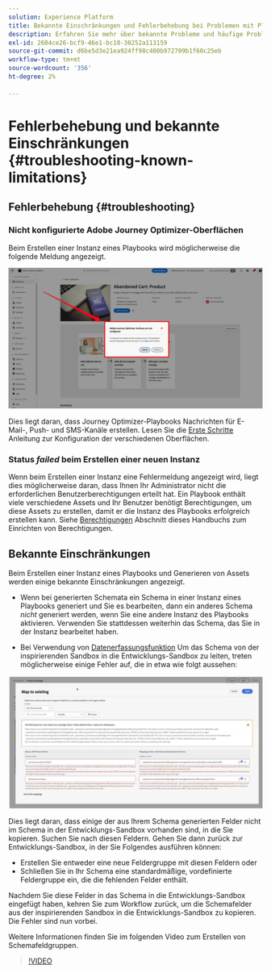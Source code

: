 ```yaml
---
solution: Experience Platform
title: Bekannte Einschränkungen und Fehlerbehebung bei Problemen mit Playbooks
description: Erfahren Sie mehr über bekannte Probleme und häufige Probleme mit Playbooks und wie Sie diese beheben können.
exl-id: 2604ce26-bcf9-46e1-bc10-30252a113159
source-git-commit: d6be5d3e21ea924ff98c400b972709b1f60c25eb
workflow-type: tm+mt
source-wordcount: '356'
ht-degree: 2%

---
```



# Fehlerbehebung und bekannte Einschränkungen {#troubleshooting-known-limitations}

## Fehlerbehebung {#troubleshooting}

### Nicht konfigurierte Adobe Journey Optimizer-Oberflächen

Beim Erstellen einer Instanz eines Playbooks wird möglicherweise die folgende Meldung angezeigt.

![Fehlerbehebung](/help/use-case-playbooks/assets/playbooks/troubleshooting/troubleshooting-ajo.png)

Dies liegt daran, dass Journey Optimizer-Playbooks Nachrichten für E-Mail-, Push- und SMS-Kanäle erstellen. Lesen Sie die [Erste Schritte](/help/use-case-playbooks/playbooks/get-started.md#configure-sandbox-and-channel-surfaces-in-journey-optimizer) Anleitung zur Konfiguration der verschiedenen Oberflächen.

### Status *failed* beim Erstellen einer neuen Instanz

Wenn beim Erstellen einer Instanz eine Fehlermeldung angezeigt wird, liegt dies möglicherweise daran, dass Ihnen Ihr Administrator nicht die erforderlichen Benutzerberechtigungen erteilt hat. Ein Playbook enthält viele verschiedene Assets und Ihr Benutzer benötigt Berechtigungen, um diese Assets zu erstellen, damit er die Instanz des Playbooks erfolgreich erstellen kann. Siehe [Berechtigungen](/help/use-case-playbooks/playbooks/get-started.md#grant-your-team-the-required-access-permissions) Abschnitt dieses Handbuchs zum Einrichten von Berechtigungen.

## Bekannte Einschränkungen

Beim Erstellen einer Instanz eines Playbooks und Generieren von Assets werden einige bekannte Einschränkungen angezeigt.

* Wenn bei generierten Schemata ein Schema in einer Instanz eines Playbooks generiert und Sie es bearbeiten, dann ein anderes Schema *nicht* generiert werden, wenn Sie eine andere Instanz des Playbooks aktivieren. Verwenden Sie stattdessen weiterhin das Schema, das Sie in der Instanz bearbeitet haben.

* Bei Verwendung von [Datenerfassungsfunktion](/help/use-case-playbooks/playbooks/data-awareness.md) Um das Schema von der inspirierenden Sandbox in die Entwicklungs-Sandbox zu leiten, treten möglicherweise einige Fehler auf, die in etwa wie folgt aussehen:

![schema-errors](/help/use-case-playbooks/assets/playbooks/troubleshooting/schema-errors.png)

Dies liegt daran, dass einige der aus Ihrem Schema generierten Felder nicht im Schema in der Entwicklungs-Sandbox vorhanden sind, in die Sie kopieren. Suchen Sie nach diesen Feldern. Gehen Sie dann zurück zur Entwicklungs-Sandbox, in der Sie Folgendes ausführen können:

* Erstellen Sie entweder eine neue Feldergruppe mit diesen Feldern oder
* Schließen Sie in Ihr Schema eine standardmäßige, vordefinierte Feldergruppe ein, die die fehlenden Felder enthält.

Nachdem Sie diese Felder in das Schema in die Entwicklungs-Sandbox eingefügt haben, kehren Sie zum Workflow zurück, um die Schemafelder aus der inspirierenden Sandbox in die Entwicklungs-Sandbox zu kopieren. Die Fehler sind nun vorbei.

Weitere Informationen finden Sie im folgenden Video zum Erstellen von Schemafeldgruppen.

>[!VIDEO](https://video.tv.adobe.com/v/27013/?learn=on)
